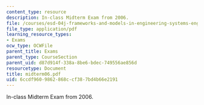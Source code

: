 ```yaml
---
content_type: resource
description: In-class Midterm Exam from 2006.
file: /courses/esd-04j-frameworks-and-models-in-engineering-systems-engineering-system-design-spring-2007/6ccdf9609862868ccf387bd4b66e2191_midterm06.pdf
file_type: application/pdf
learning_resource_types:
- Exams
ocw_type: OCWFile
parent_title: Exams
parent_type: CourseSection
parent_uid: d87d914f-338a-8be6-bdec-749556ae856d
resourcetype: Document
title: midterm06.pdf
uid: 6ccdf960-9862-868c-cf38-7bd4b66e2191
---
```

In-class Midterm Exam from 2006.

